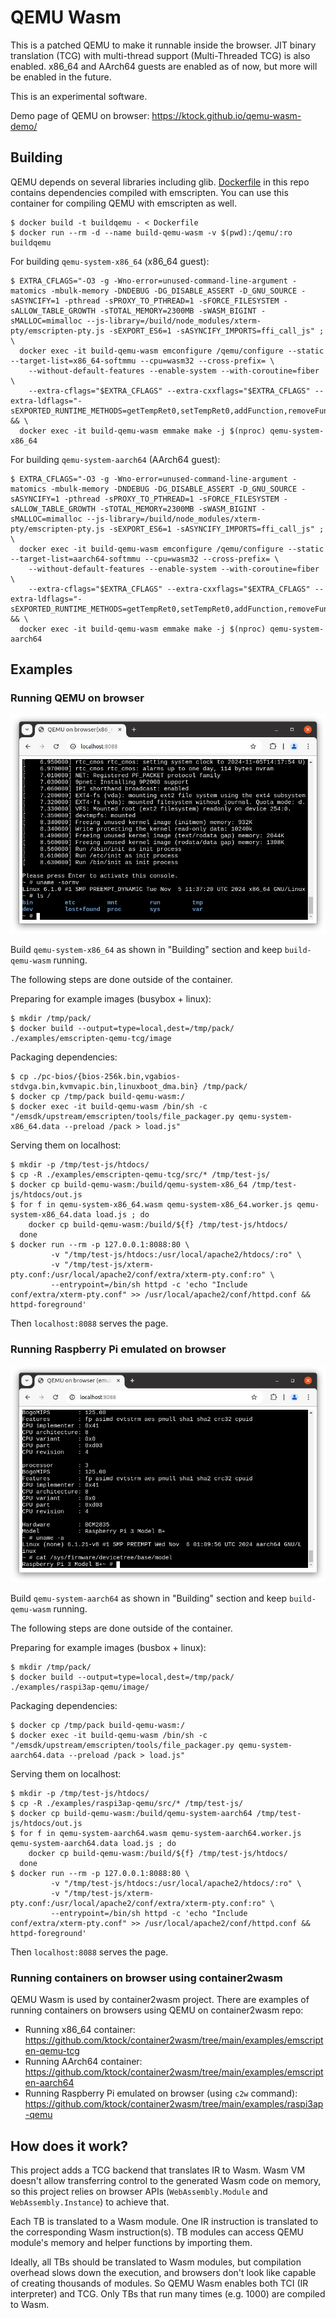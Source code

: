 # QEMU Wasm

This is a patched QEMU to make it runnable inside the browser.
JIT binary translation (TCG) with multi-thread support (Multi-Threaded TCG) is also enabled.
x86_64 and AArch64 guests are enabled as of now, but more will be enabled in the future.

This is an experimental software.

Demo page of QEMU on browser: https://ktock.github.io/qemu-wasm-demo/

## Building

QEMU depends on several libraries including glib.
[Dockerfile](./Dockerfile) in this repo contains dependencies compiled with emscripten.
You can use this container for compiling QEMU with emscripten as well.

```console
$ docker build -t buildqemu - < Dockerfile
$ docker run --rm -d --name build-qemu-wasm -v $(pwd):/qemu/:ro buildqemu
```

For building `qemu-system-x86_64` (x86_64 guest):

```console
$ EXTRA_CFLAGS="-O3 -g -Wno-error=unused-command-line-argument -matomics -mbulk-memory -DNDEBUG -DG_DISABLE_ASSERT -D_GNU_SOURCE -sASYNCIFY=1 -pthread -sPROXY_TO_PTHREAD=1 -sFORCE_FILESYSTEM -sALLOW_TABLE_GROWTH -sTOTAL_MEMORY=2300MB -sWASM_BIGINT -sMALLOC=mimalloc --js-library=/build/node_modules/xterm-pty/emscripten-pty.js -sEXPORT_ES6=1 -sASYNCIFY_IMPORTS=ffi_call_js" ; \
  docker exec -it build-qemu-wasm emconfigure /qemu/configure --static --target-list=x86_64-softmmu --cpu=wasm32 --cross-prefix= \
    --without-default-features --enable-system --with-coroutine=fiber \
    --extra-cflags="$EXTRA_CFLAGS" --extra-cxxflags="$EXTRA_CFLAGS" --extra-ldflags="-sEXPORTED_RUNTIME_METHODS=getTempRet0,setTempRet0,addFunction,removeFunction,TTY" && \
  docker exec -it build-qemu-wasm emmake make -j $(nproc) qemu-system-x86_64
```

For building `qemu-system-aarch64` (AArch64 guest):

```console
$ EXTRA_CFLAGS="-O3 -g -Wno-error=unused-command-line-argument -matomics -mbulk-memory -DNDEBUG -DG_DISABLE_ASSERT -D_GNU_SOURCE -sASYNCIFY=1 -pthread -sPROXY_TO_PTHREAD=1 -sFORCE_FILESYSTEM -sALLOW_TABLE_GROWTH -sTOTAL_MEMORY=2300MB -sWASM_BIGINT -sMALLOC=mimalloc --js-library=/build/node_modules/xterm-pty/emscripten-pty.js -sEXPORT_ES6=1 -sASYNCIFY_IMPORTS=ffi_call_js" ; \
  docker exec -it build-qemu-wasm emconfigure /qemu/configure --static --target-list=aarch64-softmmu --cpu=wasm32 --cross-prefix= \
    --without-default-features --enable-system --with-coroutine=fiber \
    --extra-cflags="$EXTRA_CFLAGS" --extra-cxxflags="$EXTRA_CFLAGS" --extra-ldflags="-sEXPORTED_RUNTIME_METHODS=getTempRet0,setTempRet0,addFunction,removeFunction,TTY" && \
  docker exec -it build-qemu-wasm emmake make -j $(nproc) qemu-system-aarch64
```

## Examples

### Running QEMU on browser

![Running QEMU on browser](./images/qemu-x86_64.png)

Build `qemu-system-x86_64` as shown in "Building" section and keep `build-qemu-wasm` running.

The following steps are done outside of the container.

Preparing for example images (busybox + linux):

```console
$ mkdir /tmp/pack/
$ docker build --output=type=local,dest=/tmp/pack/ ./examples/emscripten-qemu-tcg/image
```

Packaging dependencies:

```console
$ cp ./pc-bios/{bios-256k.bin,vgabios-stdvga.bin,kvmvapic.bin,linuxboot_dma.bin} /tmp/pack/
$ docker cp /tmp/pack build-qemu-wasm:/
$ docker exec -it build-qemu-wasm /bin/sh -c "/emsdk/upstream/emscripten/tools/file_packager.py qemu-system-x86_64.data --preload /pack > load.js"
```

Serving them on localhost:

```console
$ mkdir -p /tmp/test-js/htdocs/
$ cp -R ./examples/emscripten-qemu-tcg/src/* /tmp/test-js/
$ docker cp build-qemu-wasm:/build/qemu-system-x86_64 /tmp/test-js/htdocs/out.js
$ for f in qemu-system-x86_64.wasm qemu-system-x86_64.worker.js qemu-system-x86_64.data load.js ; do
    docker cp build-qemu-wasm:/build/${f} /tmp/test-js/htdocs/
  done
$ docker run --rm -p 127.0.0.1:8088:80 \
         -v "/tmp/test-js/htdocs:/usr/local/apache2/htdocs/:ro" \
         -v "/tmp/test-js/xterm-pty.conf:/usr/local/apache2/conf/extra/xterm-pty.conf:ro" \
         --entrypoint=/bin/sh httpd -c 'echo "Include conf/extra/xterm-pty.conf" >> /usr/local/apache2/conf/httpd.conf && httpd-foreground'
```

Then `localhost:8088` serves the page.

### Running Raspberry Pi emulated on browser

![Running Raspberry Pi emulated on browser](./images/qemu-rpi.png)

Build `qemu-system-aarch64` as shown in "Building" section and keep `build-qemu-wasm` running.

The following steps are done outside of the container.

Preparing for example images (busbox + linux):

```console
$ mkdir /tmp/pack/
$ docker build --output=type=local,dest=/tmp/pack/ ./examples/raspi3ap-qemu/image/
```

Packaging dependencies:

```console
$ docker cp /tmp/pack build-qemu-wasm:/
$ docker exec -it build-qemu-wasm /bin/sh -c "/emsdk/upstream/emscripten/tools/file_packager.py qemu-system-aarch64.data --preload /pack > load.js"
```

Serving them on localhost:

```console
$ mkdir -p /tmp/test-js/htdocs/
$ cp -R ./examples/raspi3ap-qemu/src/* /tmp/test-js/
$ docker cp build-qemu-wasm:/build/qemu-system-aarch64 /tmp/test-js/htdocs/out.js
$ for f in qemu-system-aarch64.wasm qemu-system-aarch64.worker.js qemu-system-aarch64.data load.js ; do
    docker cp build-qemu-wasm:/build/${f} /tmp/test-js/htdocs/
  done
$ docker run --rm -p 127.0.0.1:8088:80 \
         -v "/tmp/test-js/htdocs:/usr/local/apache2/htdocs/:ro" \
         -v "/tmp/test-js/xterm-pty.conf:/usr/local/apache2/conf/extra/xterm-pty.conf:ro" \
         --entrypoint=/bin/sh httpd -c 'echo "Include conf/extra/xterm-pty.conf" >> /usr/local/apache2/conf/httpd.conf && httpd-foreground'
```

Then `localhost:8088` serves the page.

### Running containers on browser using container2wasm

QEMU Wasm is used by container2wasm project.
There are examples of running containers on browsers using QEMU on container2wasm repo:

- Running x86_64 container: https://github.com/ktock/container2wasm/tree/main/examples/emscripten-qemu-tcg
- Running AArch64 container: https://github.com/ktock/container2wasm/tree/main/examples/emscripten-aarch64
- Running Raspberry Pi emulated on browser (using `c2w` command): https://github.com/ktock/container2wasm/tree/main/examples/raspi3ap-qemu

## How does it work?

This project adds a TCG backend that translates IR to Wasm. Wasm VM doesn't allow transferring control to the generated Wasm code on memory, so this project relies on browser APIs (`WebAssembly.Module` and `WebAssembly.Instance`) to achieve that.

Each TB is translated to a Wasm module. One IR instruction is translated to the corresponding Wasm instruction(s). TB modules can access QEMU module's memory and helper functions by importing them.

Ideally, all TBs should be translated to Wasm modules, but compilation overhead slows down the execution, and browsers don't look like capable of creating thousands of modules. So QEMU Wasm enables both TCI (IR interpreter) and TCG. Only TBs that run many times (e.g. 1000) are compiled to Wasm.
